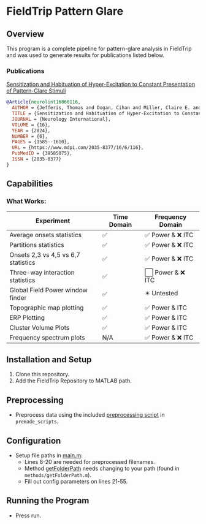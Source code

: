# FieldTrip Pattern Glare

## Overview
This program is a complete pipeline for pattern-glare analysis in FieldTrip and was used to generate results for publications listed below.

### Publications
[Sensitization and Habituation of Hyper-Excitation to Constant Presentation of Pattern-Glare Stimuli](https://www.mdpi.com/3051632)

```bibtex
@Article{neurolint16060116,
  AUTHOR = {Jefferis, Thomas and Dogan, Cihan and Miller, Claire E. and Karathanou, Maria and Tempesta, Austyn and Schofield, Andrew J. and Bowman, Howard},
  TITLE = {Sensitization and Habituation of Hyper-Excitation to Constant Presentation of Pattern-Glare Stimuli},
  JOURNAL = {Neurology International},
  VOLUME = {16},
  YEAR = {2024},
  NUMBER = {6},
  PAGES = {1585--1610},
  URL = {https://www.mdpi.com/2035-8377/16/6/116},
  PubMedID = {39585075},
  ISSN = {2035-8377}
}
```

## Capabilities

### What Works:

| Experiment                        | Time Domain | Frequency Domain         |
|-----------------------------------|-------------|--------------------------|
| Average onsets statistics         | ✅          | ✅ Power & ❌ ITC         |
| Partitions statistics             | ✅          | ✅ Power & ❌ ITC         |
| Onsets 2,3 vs 4,5 vs 6,7 statistics | ✅          | ✅ Power & ❌ ITC         |
| Three-way interaction statistics  | ✅          | ⬜️ Power & ❌ ITC         |
| Global Field Power window finder  | ✅          | ✴️ Untested              |
| Topographic map plotting          | ✅          | ✅ Power & ITC           |
| ERP Plotting                      | ✅          | ✅ Power & ITC           |
| Cluster Volume Plots              | ✅          | ✅ Power & ITC           |
| Frequency spectrum plots          | N/A         | ✅ Power & ❌ ITC         |

## Installation and Setup

1. Clone this repository.
2. Add the FieldTrip Repository to MATLAB path.

## Preprocessing

- Preprocess data using the included [preprocessing script](premade_scripts/freq_run_baselinehelper.m) in `premade_scripts`.

## Configuration

- Setup file paths in [main.m](main.m):
  - Lines 8-20 are needed for preprocessed filenames.
  - Method [getFolderPath](methods/getFolderPath.m) needs changing to your path (found in `methods/getFolderPath.m`).
  - Fill out config parameters on lines 21-55.

## Running the Program

- Press run.
